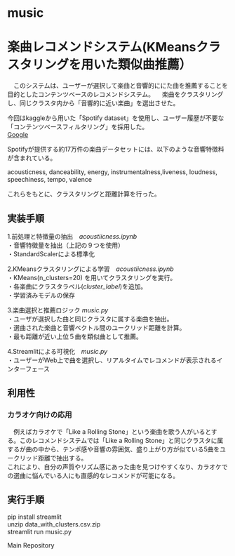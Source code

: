 # music
# 楽曲レコメンドシステム(KMeansクラスタリングを用いた類似曲推薦）
　このシステムは、ユーザーが選択して楽曲と音響的ににた曲を推薦することを目的としたコンテンツベースのレコメンドシステム。
 　楽曲をクラスタリングし、同じクラスタ内から「音響的に近い楽曲」を選出させた。

  今回はkaggleから用いた「Spotify dataset」を使用し、ユーザー履歴が不要な「コンテンツベースフィルタリング」を採用した。<br>
  [Google](https://www.kaggle.com/datasets/vatsalmavani/spotify-dataset/data)
  
  Spotifyが提供する約17万件の楽曲データセットには、以下のような音響特徴料が含まれている。
  
  acousticness, danceability, energy, instrumentalness,liveness, loudness, speechiness, tempo, valence

これらをもとに、クラスタリングと距離計算を行った。

## 実装手順
1.前処理と特徴量の抽出　*acoustiicness.ipynb*<br>
・音響特徴量を抽出（上記の９つを使用）<br>
・StandardScalerによる標準化

2.KMeansクラスタリングによる学習　*acoustiicness.ipynb*<br>
・KMeans(n_clusters=20) を用いてクラスタリングを実行。<br>
・各楽曲にクラスタラベル(*cluster_label*)を追加。<br>
・学習済みモデルの保存

3.楽曲選択と推薦ロジック *music.py*<br>
・ユーザが選択した曲と同じクラスタに属する楽曲を抽出。<br>
・選曲された楽曲と音響ベクトル間のユークリッド距離を計算。<br>
・最も距離が近い上位５曲を類似曲として推薦。

4.Streamlitによる可視化　*music.py*<br>
・ユーザーがWeb上で曲を選択し、リアルタイムでレコメンドが表示されるインターフェース

## 利用性
### カラオケ向けの応用
　例えばカラオケで「Like a Rolling Stone」という楽曲を歌う人がいるとする。このレコメンドシステムでは「Like a Rolling Stone」と同じクラスタに属するが曲の中から、テンポ感や音響の雰囲気、盛り上がり方が似ている5曲をユークリッド距離で抽出する。<br>
 これにより、自分の声質やリズム感にあった曲を見つけやすくなり、カラオケでの選曲に悩んでいる人にも直感的なレコメンドが可能になる。

## 実行手順
pip install streamlit<br>
unzip data_with_clusters.csv.zip<br>
streamlit run music.py




  


  
Main Repository



